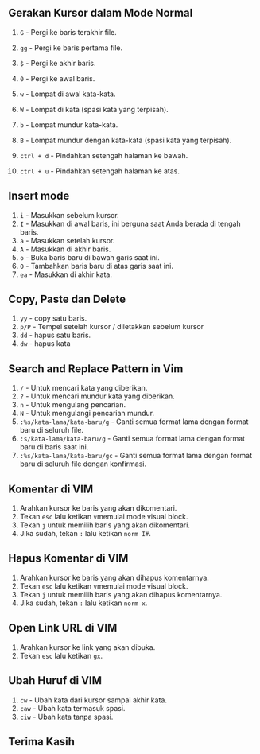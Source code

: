 ## Gerakan Kursor dalam Mode Normal
1. ```G```  - Pergi ke baris terakhir file.
2. ```gg``` - Pergi ke baris pertama file.
3. ```$``` - Pergi ke akhir baris.
4. ```0``` - Pergi ke awal baris.

5. ```w``` - Lompat di awal kata-kata.
6. ```W``` - Lompat di kata (spasi kata yang terpisah).
7. ```b``` - Lompat mundur kata-kata.
8. ```B``` - Lompat mundur dengan kata-kata (spasi kata yang terpisah).

9. ```ctrl + d``` - Pindahkan setengah halaman ke bawah.
10. ```ctrl + u``` - Pindahkan setengah halaman ke atas.


## Insert mode

1. ```i``` - Masukkan sebelum kursor.
2. ```I``` - Masukkan di awal baris, ini berguna saat Anda berada di tengah baris.
3. ```a``` - Masukkan setelah kursor.
4. ```A``` - Masukkan di akhir baris.
5. ```o``` - Buka baris baru di bawah garis saat ini.
6. ```O``` - Tambahkan baris baru di atas garis saat ini.
7. ```ea``` - Masukkan di akhir kata.
 

## Copy, Paste dan Delete

1. ```yy``` - copy satu baris.
2. ```p/P``` - Tempel setelah kursor / diletakkan sebelum kursor
3. ```dd``` - hapus satu baris.
4. ```dw``` - hapus kata


## Search and Replace Pattern in Vim

1. ```/``` - Untuk mencari kata yang diberikan.
2. ```?``` - Untuk mencari mundur kata yang diberikan.
3. ```n``` - Untuk mengulang pencarian.
4. ```N``` - Untuk mengulangi pencarian mundur.
5. ```:%s/kata-lama/kata-baru/g``` - Ganti semua format lama dengan format baru di seluruh file.
6. ```:s/kata-lama/kata-baru/g``` - Ganti semua format lama dengan format baru di baris saat ini.
7. ```:%s/kata-lama/kata-baru/gc``` - Ganti semua format lama dengan format baru di seluruh file dengan konfirmasi.

## Komentar di VIM
1. Arahkan kursor ke baris yang akan dikomentari.
2. Tekan ``esc`` lalu ketikan ``v``memulai mode visual block.
3. Tekan ``j`` untuk memilih baris yang akan dikomentari.
4. Jika sudah, tekan ```:``` lalu ketikan ``norm I#``.

## Hapus Komentar di VIM
1. Arahkan kursor ke baris yang akan dihapus komentarnya.
2. Tekan ``esc`` lalu ketikan ``v``memulai mode visual block.
3. Tekan ``j`` untuk memilih baris yang akan dihapus komentarnya.
4. Jika sudah, tekan ```:``` lalu ketikan ``norm x``.

## Open Link URL di VIM
1. Arahkan kursor ke link yang akan dibuka.
2. Tekan ``esc`` lalu ketikan ``gx``.

## Ubah Huruf di VIM
1. ``cw`` - Ubah kata dari kursor sampai akhir kata.
2. ``caw`` - Ubah kata termasuk spasi.
3. ``ciw`` - Ubah kata tanpa spasi.


## Terima Kasih
